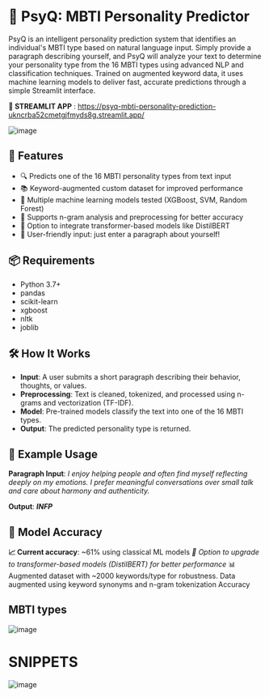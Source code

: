 # 🧠 PsyQ: MBTI Personality Predictor

PsyQ is an intelligent personality prediction system that identifies an individual's MBTI type based on natural language input. Simply provide a paragraph describing yourself, and PsyQ will analyze your text to determine your personality type from the 16 MBTI types using advanced NLP and classification techniques. Trained on augmented keyword data, it uses machine learning models to deliver fast, accurate predictions through a simple Streamlit interface.

**🤖 STREAMLIT APP** : https://psyq-mbti-personality-prediction-ukncrba52cmetgjfmyds8g.streamlit.app/


![image](https://github.com/user-attachments/assets/f960a0a4-1741-4e8a-858c-63bebd6f4625)


## 🚀 Features

- 🔍 Predicts one of the 16 MBTI personality types from text input
- 📚 Keyword-augmented custom dataset for improved performance
- 🤖 Multiple machine learning models tested (XGBoost, SVM, Random Forest)
- 🧩 Supports n-gram analysis and preprocessing for better accuracy
- 🧠 Option to integrate transformer-based models like DistilBERT
- 💬 User-friendly input: just enter a paragraph about yourself!

## 📦 Requirements

- Python 3.7+
- pandas
- scikit-learn
- xgboost
- nltk
- joblib

##  🛠 How It Works
- **Input**: A user submits a short paragraph describing their behavior, thoughts, or values.
- **Preprocessing**: Text is cleaned, tokenized, and processed using n-grams and vectorization (TF-IDF).
- **Model**: Pre-trained models classify the text into one of the 16 MBTI types.
- **Output**: The predicted personality type is returned.

## 🧪 Example Usage
**Paragraph Input**: *I enjoy helping people and often find myself reflecting deeply on my emotions. I prefer meaningful conversations over small talk and care about                              harmony and authenticity.*

**Output**: ***INFP***

## 🧠 Model Accuracy
**📈 Current accuracy**: ~61% using classical ML models
*🚀 Option to upgrade to transformer-based models (DistilBERT) for better performance*
📊 Augmented dataset with ~2000 keywords/type for robustness. Data augmented using keyword synonyms and n-gram tokenization
 Accuracy

## MBTI types
![image](https://github.com/user-attachments/assets/8c2e67e4-44e7-45ea-a808-fabbec350066)

# SNIPPETS

![image](https://github.com/user-attachments/assets/ee7d3a59-7f08-421d-96e0-eda7d346edd7)





